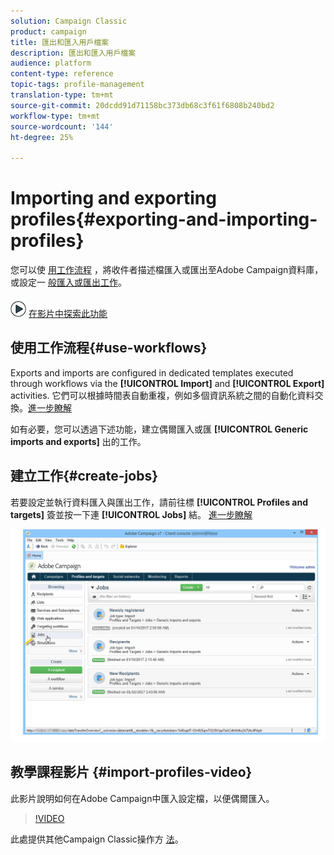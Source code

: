 ```yaml
---
solution: Campaign Classic
product: campaign
title: 匯出和匯入用戶檔案
description: 匯出和匯入用戶檔案
audience: platform
content-type: reference
topic-tags: profile-management
translation-type: tm+mt
source-git-commit: 20dcdd91d71158bc373db68c3f61f6808b240bd2
workflow-type: tm+mt
source-wordcount: '144'
ht-degree: 25%

---
```



# Importing and exporting profiles{#exporting-and-importing-profiles}

您可以使 [用工作流程](#use-workflows) ，將收件者描述檔匯入或匯出至Adobe Campaign資料庫，或設定一 [般匯入或匯出工作](#create-jobs)。

![](assets/do-not-localize/how-to-video.png) [在影片中探索此功能](#import-profiles-video)

## 使用工作流程{#use-workflows}

Exports and imports are configured in dedicated templates executed through workflows via the **[!UICONTROL Import]** and **[!UICONTROL Export]** activities. 它們可以根據時間表自動重複，例如多個資訊系統之間的自動化資料交換。[進一步瞭解](../../workflow/using/importing-data.md#best-practices-when-importing-data)

如有必要，您可以透過下述功能，建立偶爾匯入或匯 **[!UICONTROL Generic imports and exports]** 出的工作。

## 建立工作{#create-jobs}

若要設定並執行資料匯入與匯出工作，請前往標 **[!UICONTROL Profiles and targets]** 簽並按一下連 **[!UICONTROL Jobs]** 結。 [進一步瞭解](../../platform/using/generic-imports-and-exports.md)

![](assets/s_ncs_user_interface_import_link.png)


## 教學課程影片 {#import-profiles-video}

此影片說明如何在Adobe Campaign中匯入設定檔，以便偶爾匯入。

>[!VIDEO](https://video.tv.adobe.com/v/25608?quality=12)

此處提供其他Campaign Classic操作方 [法](https://experienceleague.adobe.com/docs/campaign-classic-learn/tutorials/overview.html)。